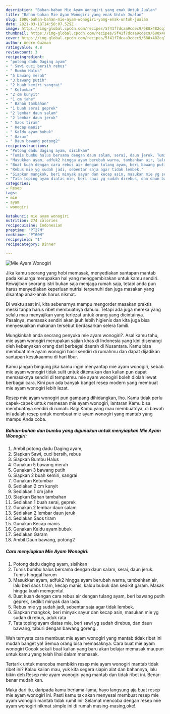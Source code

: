 ```yaml
---
description: "Bahan-bahan Mie Ayam Wonogiri yang enak Untuk Jualan"
title: "Bahan-bahan Mie Ayam Wonogiri yang enak Untuk Jualan"
slug: 1086-bahan-bahan-mie-ayam-wonogiri-yang-enak-untuk-jualan
date: 2021-03-18T14:50:07.529Z
image: https://img-global.cpcdn.com/recipes/5f41f7dcaa9cdec9/680x482cq70/mie-ayam-wonogiri-foto-resep-utama.jpg
thumbnail: https://img-global.cpcdn.com/recipes/5f41f7dcaa9cdec9/680x482cq70/mie-ayam-wonogiri-foto-resep-utama.jpg
cover: https://img-global.cpcdn.com/recipes/5f41f7dcaa9cdec9/680x482cq70/mie-ayam-wonogiri-foto-resep-utama.jpg
author: Andre Guzman
ratingvalue: 4.8
reviewcount: 3
recipeingredient:
- "potong dadu Daging ayam"
- " Sawi cuci bersih rebus"
- " Bumbu Halus"
- "5 bawang merah"
- "3 bawang putih"
- "2 buah kemiri sangrai"
- " Ketumbar"
- "2 cm kunyit"
- "1 cm jahe"
- " Bahan tambahan"
- "1 buah serai geprek"
- "2 lembar daun salam"
- "2 lembar daun jeruk"
- " Saos tiram"
- " Kecap manis"
- " Kaldu ayam bubuk"
- " Garam"
- " Daun bawang potong2"
recipeinstructions:
- "Potong dadu daging ayam, sisihkan"
- "Tumis bumbu halus bersama dengan daun salam, serai, daun jeruk. Tumis hinggal harum"
- "Masukkan ayam, adfuk2 hingga ayam berubah warna, tambahkan air, lalu beri saos tiram, kecap manis, kaldu bubuk dan sedikit garam. Masak hingga kuah memgental."
- "Buat kuah dengan cara rebus air dengan tulang ayam, beri bawang putih geprek, sedikit minyak dan lada."
- "Rebus mie yg sudah jadi, sebentar saja agar tidak lembek."
- "Siapkan mangkok, beri minyak sayur dan kecap asin, masukan mie yg sudah di rebus, aduk rata"
- "Tata toping ayam diatas mie, beri sawi yg sudah direbus, dan daun bawang, taburi dengan bawang goreng.."
categories:
- Resep
tags:
- mie
- ayam
- wonogiri

katakunci: mie ayam wonogiri 
nutrition: 274 calories
recipecuisine: Indonesian
preptime: "PT27M"
cooktime: "PT60M"
recipeyield: "1"
recipecategory: Dinner

---
```



![Mie Ayam Wonogiri](https://img-global.cpcdn.com/recipes/5f41f7dcaa9cdec9/680x482cq70/mie-ayam-wonogiri-foto-resep-utama.jpg)

Jika kamu seorang yang hobi memasak, menyediakan santapan mantab pada keluarga merupakan hal yang menggembirakan untuk kamu sendiri. Kewajiban seorang istri bukan saja menjaga rumah saja, tetapi anda pun harus menyediakan keperluan nutrisi terpenuhi dan juga masakan yang disantap anak-anak harus nikmat.

Di waktu  saat ini, kita sebenarnya mampu mengorder masakan praktis meski tanpa harus ribet membuatnya dahulu. Tetapi ada juga mereka yang selalu mau menyajikan yang terlezat untuk orang yang dicintainya. Pasalnya, memasak sendiri akan jauh lebih higienis dan kita juga bisa menyesuaikan makanan tersebut berdasarkan selera famili. 



Mungkinkah anda seorang penyuka mie ayam wonogiri?. Asal kamu tahu, mie ayam wonogiri merupakan sajian khas di Indonesia yang kini disenangi oleh kebanyakan orang dari berbagai daerah di Nusantara. Kamu bisa membuat mie ayam wonogiri hasil sendiri di rumahmu dan dapat dijadikan santapan kesukaanmu di hari libur.

Kamu jangan bingung jika kamu ingin menyantap mie ayam wonogiri, sebab mie ayam wonogiri tidak sulit untuk ditemukan dan kalian pun dapat memasaknya sendiri di tempatmu. mie ayam wonogiri boleh diolah lewat berbagai cara. Kini pun ada banyak banget resep modern yang membuat mie ayam wonogiri lebih lezat.

Resep mie ayam wonogiri pun gampang dihidangkan, lho. Kamu tidak perlu capek-capek untuk memesan mie ayam wonogiri, lantaran Kamu bisa membuatnya sendiri di rumah. Bagi Kamu yang mau membuatnya, di bawah ini adalah resep untuk membuat mie ayam wonogiri yang mantab yang mampu Anda coba.

<!--inarticleads1-->

##### Bahan-bahan dan bumbu yang digunakan untuk menyiapkan Mie Ayam Wonogiri:

1. Ambil potong dadu Daging ayam,
1. Siapkan  Sawi, cuci bersih, rebus
1. Siapkan  Bumbu Halus
1. Gunakan 5 bawang merah
1. Gunakan 3 bawang putih
1. Siapkan 2 buah kemiri, sangrai
1. Gunakan  Ketumbar
1. Sediakan 2 cm kunyit
1. Sediakan 1 cm jahe
1. Siapkan  Bahan tambahan
1. Sediakan 1 buah serai, geprek
1. Gunakan 2 lembar daun salam
1. Sediakan 2 lembar daun jeruk
1. Sediakan  Saos tiram
1. Gunakan  Kecap manis
1. Gunakan  Kaldu ayam bubuk
1. Sediakan  Garam
1. Ambil  Daun bawang, potong2




<!--inarticleads2-->

##### Cara menyiapkan Mie Ayam Wonogiri:

1. Potong dadu daging ayam, sisihkan
1. Tumis bumbu halus bersama dengan daun salam, serai, daun jeruk. Tumis hinggal harum
1. Masukkan ayam, adfuk2 hingga ayam berubah warna, tambahkan air, lalu beri saos tiram, kecap manis, kaldu bubuk dan sedikit garam. Masak hingga kuah memgental.
1. Buat kuah dengan cara rebus air dengan tulang ayam, beri bawang putih geprek, sedikit minyak dan lada.
1. Rebus mie yg sudah jadi, sebentar saja agar tidak lembek.
1. Siapkan mangkok, beri minyak sayur dan kecap asin, masukan mie yg sudah di rebus, aduk rata
1. Tata toping ayam diatas mie, beri sawi yg sudah direbus, dan daun bawang, taburi dengan bawang goreng..




Wah ternyata cara membuat mie ayam wonogiri yang mantab tidak ribet ini mudah banget ya! Semua orang bisa memasaknya. Cara buat mie ayam wonogiri Cocok sekali buat kalian yang baru akan belajar memasak maupun untuk kamu yang telah lihai dalam memasak.

Tertarik untuk mencoba membikin resep mie ayam wonogiri mantab tidak ribet ini? Kalau kalian mau, yuk kita segera siapin alat dan bahannya, lalu bikin deh Resep mie ayam wonogiri yang mantab dan tidak ribet ini. Benar-benar mudah kan. 

Maka dari itu, daripada kamu berlama-lama, hayo langsung aja buat resep mie ayam wonogiri ini. Pasti kamu tak akan menyesal membuat resep mie ayam wonogiri mantab tidak rumit ini! Selamat mencoba dengan resep mie ayam wonogiri nikmat simple ini di rumah masing-masing,oke!.

